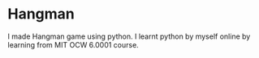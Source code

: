 # Hangman
I made Hangman game using python. I learnt python by myself online by learning from MIT OCW 6.0001 course.
